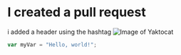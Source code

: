 # I created a pull request 

i added a header using the hashtag 
![Image of Yaktocat](https://octodex.github.com/images/yaktocat.png)
``` javascript
var myVar = "Hello, world!";
```

